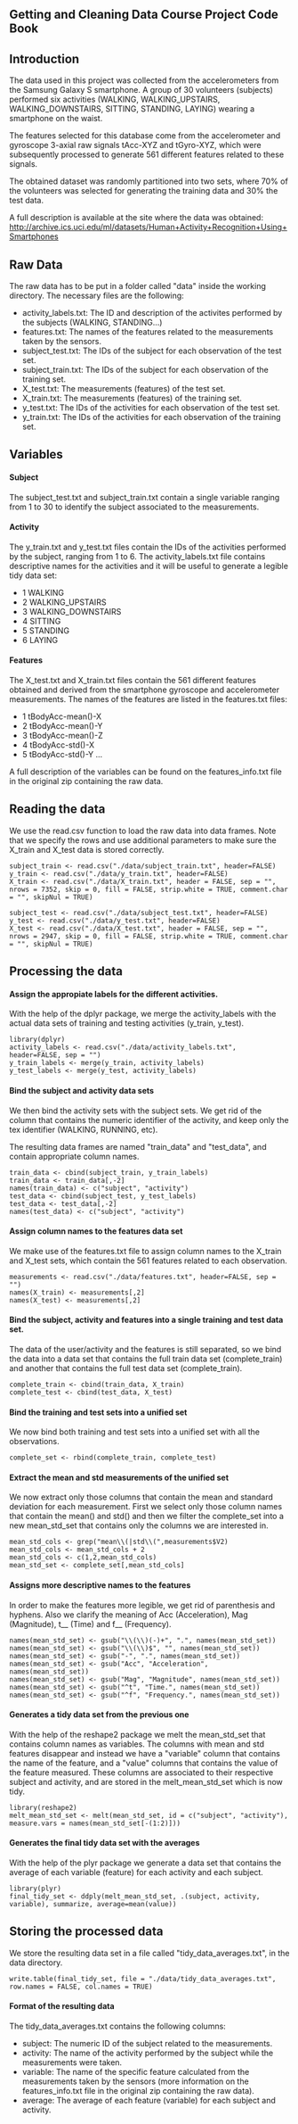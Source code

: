 ## Getting and Cleaning Data Course Project Code Book

## Introduction

The data used in this project was collected from the accelerometers from the Samsung Galaxy S smartphone. A group of 30 volunteers (subjects) performed six activities (WALKING, WALKING_UPSTAIRS, WALKING_DOWNSTAIRS, SITTING, STANDING, LAYING) wearing a smartphone on the waist.

The features selected for this database come from the accelerometer and gyroscope 3-axial raw signals tAcc-XYZ and tGyro-XYZ, which were subsequently processed to generate 561 different features related to these signals.

The obtained dataset was randomly partitioned into two sets, where 70% of the volunteers was selected for generating the training data and 30% the test data.

A full description is available at the site where the data was obtained: http://archive.ics.uci.edu/ml/datasets/Human+Activity+Recognition+Using+Smartphones 

## Raw Data

The raw data has to be put in a folder called "data" inside the working directory. The necessary
files are the following:

* activity_labels.txt: The ID and description of the activites performed by the subjects (WALKING, STANDING...)
* features.txt: The names of the features related to the measurements taken by the sensors.
* subject_test.txt: The IDs of the subject for each observation of the test set.
* subject_train.txt: The IDs of the subject for each observation of the training set.
* X_test.txt: The measurements (features) of the test set.
* X_train.txt: The measurements (features) of the training set.
* y_test.txt: The IDs of the activities for each observation of the test set.
* y_train.txt: The IDs of the activities for each observation of the training set.

## Variables

#### Subject

The subject_test.txt and subject_train.txt contain a single variable ranging from 1 to 30 to identify the subject associated to the measurements.

#### Activity

The y_train.txt and y_test.txt files contain the IDs of the activities performed by the subject, ranging from 1 to 6. The activity_labels.txt file contains descriptive names for the activities and it will be useful to generate a legible tidy data set:

* 1 WALKING
* 2 WALKING_UPSTAIRS
* 3 WALKING_DOWNSTAIRS
* 4 SITTING
* 5 STANDING
* 6 LAYING

#### Features

The X_test.txt and X_train.txt files contain the 561 different features obtained and derived from the smartphone gyroscope and accelerometer measurements. The names of the features are listed in the features.txt files:

* 1 tBodyAcc-mean()-X
* 2 tBodyAcc-mean()-Y
* 3 tBodyAcc-mean()-Z
* 4 tBodyAcc-std()-X
* 5 tBodyAcc-std()-Y
...

A full description of the variables can be found on the features_info.txt file in the original zip containing the raw data.


## Reading the data

We use the read.csv function to load the raw data into data frames. Note that we specify the rows and use additional parameters to make sure the X_train and X_test data is stored correctly.

```
subject_train <- read.csv("./data/subject_train.txt", header=FALSE)
y_train <- read.csv("./data/y_train.txt", header=FALSE)
X_train <- read.csv("./data/X_train.txt", header = FALSE, sep = "", nrows = 7352, skip = 0, fill = FALSE, strip.white = TRUE, comment.char = "", skipNul = TRUE)

subject_test <- read.csv("./data/subject_test.txt", header=FALSE)
y_test <- read.csv("./data/y_test.txt", header=FALSE)
X_test <- read.csv("./data/X_test.txt", header = FALSE, sep = "", nrows = 2947, skip = 0, fill = FALSE, strip.white = TRUE, comment.char = "", skipNul = TRUE)
```

## Processing the data

#### Assign the appropiate labels for the different activities.

With the help of the dplyr package, we merge the activity_labels with the actual data sets 
of training and testing activities (y_train, y_test).

```
library(dplyr)
activity_labels <- read.csv("./data/activity_labels.txt", header=FALSE, sep = "")
y_train_labels <- merge(y_train, activity_labels)
y_test_labels <- merge(y_test, activity_labels)
```


#### Bind the subject and activity data sets

We then bind the activity sets with the subject sets. We get rid of the column that contains the numeric identifier of the activity, and keep only the tex identifier (WALKING, RUNNING, etc).

The resulting data frames are named "train_data" and "test_data", and contain appropriate column names.

```
train_data <- cbind(subject_train, y_train_labels)
train_data <- train_data[,-2]
names(train_data) <- c("subject", "activity")
test_data <- cbind(subject_test, y_test_labels)
test_data <- test_data[,-2]
names(test_data) <- c("subject", "activity")
```


#### Assign column names to the features data set

We make use of the features.txt file to assign column names to the X_train and X_test sets, which contain the 561 features related to each observation.

```
measurements <- read.csv("./data/features.txt", header=FALSE, sep = "")
names(X_train) <- measurements[,2]
names(X_test) <- measurements[,2]
```


#### Bind the subject, activity and features into a single training and test data set.

The data of the user/activity and the features is still separated, so we bind the data into a data set that contains the full train data set (complete_train) and another that contains the full test data set (complete_train).

```
complete_train <- cbind(train_data, X_train)
complete_test <- cbind(test_data, X_test)
```


#### Bind the training and test sets into a unified set

We now bind both training and test sets into a unified set with all the observations.

```
complete_set <- rbind(complete_train, complete_test)
```


#### Extract the mean and std measurements of the unified set

We now extract only those columns that contain the mean and standard deviation for each measurement. First we select only those column names that contain the mean() and std() and then we filter the complete_set into a new mean_std_set that contains only the columns we are interested in.

```
mean_std_cols <- grep("mean\\(|std\\(",measurements$V2)
mean_std_cols <- mean_std_cols + 2
mean_std_cols <- c(1,2,mean_std_cols)
mean_std_set <- complete_set[,mean_std_cols]
```


#### Assigns more descriptive names to the features

In order to make the features more legible, we get rid of parenthesis and hyphens. Also we clarify the meaning of Acc (Acceleration), Mag (Magnitude), t__ (Time) and f__ (Frequency). 

```
names(mean_std_set) <- gsub("\\(\\)(-)+", ".", names(mean_std_set))
names(mean_std_set) <- gsub("\\(\\)$", "", names(mean_std_set))
names(mean_std_set) <- gsub("-", ".", names(mean_std_set))
names(mean_std_set) <- gsub("Acc", "Acceleration", names(mean_std_set))
names(mean_std_set) <- gsub("Mag", "Magnitude", names(mean_std_set))
names(mean_std_set) <- gsub("^t", "Time.", names(mean_std_set))
names(mean_std_set) <- gsub("^f", "Frequency.", names(mean_std_set))
```


#### Generates a tidy data set from the previous one

With the help of the reshape2 package we melt the mean_std_set that contains column names as variables. The columns with mean and std features disappear and instead we have a "variable" column that contains the name of the feature, and a "value" columns that contains the value of the feature measured. These columns are associated to their respective subject and activity, and are stored in the melt_mean_std_set which is now tidy.

```
library(reshape2)
melt_mean_std_set <- melt(mean_std_set, id = c("subject", "activity"), measure.vars = names(mean_std_set[-(1:2)]))
```


#### Generates the final tidy data set with the averages

With the help of the plyr package we generate a data set that contains the average of each variable (feature) for each activity and each subject.

```
library(plyr)
final_tidy_set <- ddply(melt_mean_std_set, .(subject, activity, variable), summarize, average=mean(value))
```


## Storing the processed data

We store the resulting data set in a file called "tidy_data_averages.txt", in the data directory.

```
write.table(final_tidy_set, file = "./data/tidy_data_averages.txt", row.names = FALSE, col.names = TRUE)
```

#### Format of the resulting data

The tidy_data_averages.txt contains the following columns:

* subject: The numeric ID of the subject related to the measurements. 
* activity: The name of the activity performed by the subject while the measurements were taken.
* variable: The name of the specific feature calculated from the measurements taken by the sensors (more information on the features_info.txt file in the original zip containing the raw data).
* average: The average of each feature (variable) for each subject and activity.
